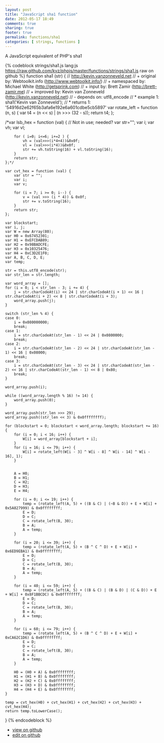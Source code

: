 ```yaml
---
layout: post
title: "JavaScript sha1 function"
date: 2012-05-17 18:49
comments: true
sharing: true
footer: true
permalink: functions/sha1
categories: [ strings, functions ]
---
```

A JavaScript equivalent of PHP's sha1
<!-- more -->
{% codeblock strings/sha1.js lang:js https://raw.github.com/kvz/phpjs/master/functions/strings/sha1.js raw on github %}
function sha1 (str) {
    // http://kevin.vanzonneveld.net
    // +   original by: Webtoolkit.info (http://www.webtoolkit.info/)
    // + namespaced by: Michael White (http://getsprink.com)
    // +      input by: Brett Zamir (http://brett-zamir.me)
    // +   improved by: Kevin van Zonneveld (http://kevin.vanzonneveld.net)
    // -    depends on: utf8_encode
    // *     example 1: sha1('Kevin van Zonneveld');
    // *     returns 1: '54916d2e62f65b3afa6e192e6a601cdbe5cb5897'
    var rotate_left = function (n, s) {
        var t4 = (n << s) | (n >>> (32 - s));
        return t4;
    };

/*var lsb_hex = function (val) { // Not in use; needed?
        var str="";
        var i;
        var vh;
        var vl;

        for ( i=0; i<=6; i+=2 ) {
            vh = (val>>>(i*4+4))&0x0f;
            vl = (val>>>(i*4))&0x0f;
            str += vh.toString(16) + vl.toString(16);
        }
        return str;
    };*/

    var cvt_hex = function (val) {
        var str = "";
        var i;
        var v;

        for (i = 7; i >= 0; i--) {
            v = (val >>> (i * 4)) & 0x0f;
            str += v.toString(16);
        }
        return str;
    };

    var blockstart;
    var i, j;
    var W = new Array(80);
    var H0 = 0x67452301;
    var H1 = 0xEFCDAB89;
    var H2 = 0x98BADCFE;
    var H3 = 0x10325476;
    var H4 = 0xC3D2E1F0;
    var A, B, C, D, E;
    var temp;

    str = this.utf8_encode(str);
    var str_len = str.length;

    var word_array = [];
    for (i = 0; i < str_len - 3; i += 4) {
        j = str.charCodeAt(i) << 24 | str.charCodeAt(i + 1) << 16 | str.charCodeAt(i + 2) << 8 | str.charCodeAt(i + 3);
        word_array.push(j);
    }

    switch (str_len % 4) {
    case 0:
        i = 0x080000000;
        break;
    case 1:
        i = str.charCodeAt(str_len - 1) << 24 | 0x0800000;
        break;
    case 2:
        i = str.charCodeAt(str_len - 2) << 24 | str.charCodeAt(str_len - 1) << 16 | 0x08000;
        break;
    case 3:
        i = str.charCodeAt(str_len - 3) << 24 | str.charCodeAt(str_len - 2) << 16 | str.charCodeAt(str_len - 1) << 8 | 0x80;
        break;
    }

    word_array.push(i);

    while ((word_array.length % 16) != 14) {
        word_array.push(0);
    }

    word_array.push(str_len >>> 29);
    word_array.push((str_len << 3) & 0x0ffffffff);

    for (blockstart = 0; blockstart < word_array.length; blockstart += 16) {
        for (i = 0; i < 16; i++) {
            W[i] = word_array[blockstart + i];
        }
        for (i = 16; i <= 79; i++) {
            W[i] = rotate_left(W[i - 3] ^ W[i - 8] ^ W[i - 14] ^ W[i - 16], 1);
        }


        A = H0;
        B = H1;
        C = H2;
        D = H3;
        E = H4;

        for (i = 0; i <= 19; i++) {
            temp = (rotate_left(A, 5) + ((B & C) | (~B & D)) + E + W[i] + 0x5A827999) & 0x0ffffffff;
            E = D;
            D = C;
            C = rotate_left(B, 30);
            B = A;
            A = temp;
        }

        for (i = 20; i <= 39; i++) {
            temp = (rotate_left(A, 5) + (B ^ C ^ D) + E + W[i] + 0x6ED9EBA1) & 0x0ffffffff;
            E = D;
            D = C;
            C = rotate_left(B, 30);
            B = A;
            A = temp;
        }

        for (i = 40; i <= 59; i++) {
            temp = (rotate_left(A, 5) + ((B & C) | (B & D) | (C & D)) + E + W[i] + 0x8F1BBCDC) & 0x0ffffffff;
            E = D;
            D = C;
            C = rotate_left(B, 30);
            B = A;
            A = temp;
        }

        for (i = 60; i <= 79; i++) {
            temp = (rotate_left(A, 5) + (B ^ C ^ D) + E + W[i] + 0xCA62C1D6) & 0x0ffffffff;
            E = D;
            D = C;
            C = rotate_left(B, 30);
            B = A;
            A = temp;
        }

        H0 = (H0 + A) & 0x0ffffffff;
        H1 = (H1 + B) & 0x0ffffffff;
        H2 = (H2 + C) & 0x0ffffffff;
        H3 = (H3 + D) & 0x0ffffffff;
        H4 = (H4 + E) & 0x0ffffffff;
    }

    temp = cvt_hex(H0) + cvt_hex(H1) + cvt_hex(H2) + cvt_hex(H3) + cvt_hex(H4);
    return temp.toLowerCase();
}
{% endcodeblock %}
<ul>
 <li><a href="https://github.com/kvz/phpjs/blob/master/functions/strings/sha1.js">view on github</a></li>
 <li><a href="https://github.com/kvz/phpjs/edit/master/functions/strings/sha1.js">edit on github</a></li>
</ul>
